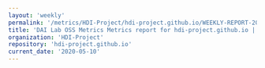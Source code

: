 ```yaml
---
layout: 'weekly'
permalink: '/metrics/HDI-Project/hdi-project.github.io/WEEKLY-REPORT-2020-05-10'
title: 'DAI Lab OSS Metrics Metrics report for hdi-project.github.io | WEEKLY-REPORT-2020-05-10'
organization: 'HDI-Project'
repository: 'hdi-project.github.io'
current_date: '2020-05-10'
---
```

